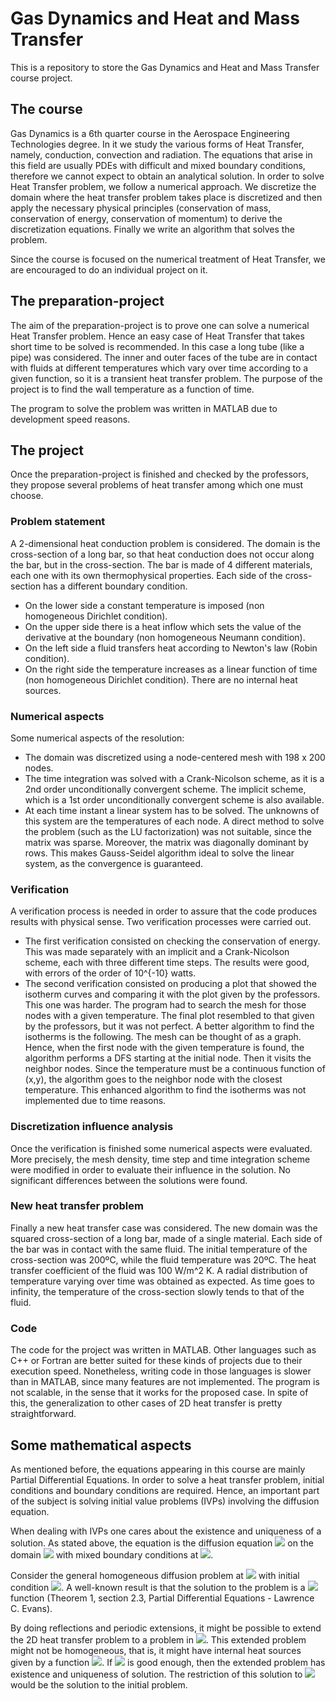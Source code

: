 # Gas Dynamics and Heat and Mass Transfer

This is a repository to store the Gas Dynamics and Heat and Mass Transfer course project.

## The course
Gas Dynamics is a 6th quarter course in the Aerospace Engineering Technologies degree. In it we study the various forms of Heat Transfer, namely,
conduction, convection and radiation. The equations that arise in this field are usually PDEs with difficult and mixed boundary conditions, therefore
we cannot expect to obtain an analytical solution. In order to solve Heat Transfer problem, we follow a numerical approach. We discretize the domain
where the heat transfer problem takes place is discretized and then apply the necessary physical principles (conservation of mass, conservation of
energy, conservation of momentum) to derive the discretization equations. Finally we write an algorithm that solves the problem.

Since the course is focused on the numerical treatment of Heat Transfer, we are encouraged to do an individual project on it.

## The preparation-project
The aim of the preparation-project is to prove one can solve a numerical Heat Transfer problem. Hence an easy case of Heat Transfer that takes short time to
be solved is recommended. In this case a long tube (like a pipe) was considered. The inner and outer faces of the tube are in contact with fluids at
different temperatures which vary over time according to a given function, so it is a transient heat transfer problem. The purpose of the project is
to find the wall temperature as a function of time.

The program to solve the problem was written in MATLAB due to development speed reasons.

## The project
Once the preparation-project is finished and checked by the professors, they propose several problems of heat transfer among which one must choose.

### Problem statement
A 2-dimensional heat conduction problem is considered. The domain is the cross-section of a long bar, so that heat conduction does not occur along
the bar, but in the cross-section. The bar is made of 4 different materials, each one with its own thermophysical properties. Each side of the
cross-section has a different boundary condition.
- On the lower side a constant temperature is imposed (non homogeneous Dirichlet condition).
- On the upper side there is a heat inflow which sets the value of the derivative at the boundary (non homogeneous Neumann condition).
- On the left side a fluid transfers heat according to Newton's law (Robin condition).
- On the right side the temperature increases as a linear function of time (non homogeneous Dirichlet condition).
There are no internal heat sources.

### Numerical aspects
Some numerical aspects of the resolution:
- The domain was discretized using a node-centered mesh with 198 x 200 nodes.
- The time integration was solved with a Crank-Nicolson scheme, as it is a 2nd order unconditionally convergent scheme. The implicit scheme, which
is a 1st order unconditionally convergent scheme is also available.
- At each time instant a linear system has to be solved. The unknowns of this system are the temperatures of each node. A direct method to solve the
problem (such as the LU factorization) was not suitable, since the matrix was sparse. Moreover, the matrix was diagonally dominant by rows. This makes
Gauss-Seidel algorithm ideal to solve the linear system, as the convergence is guaranteed.

### Verification
A verification process is needed in order to assure that the code produces results with physical sense. Two verification processes were carried out.
- The first verification consisted on checking the conservation of energy. This was made separately with an implicit and a Crank-Nicolson scheme, each with
three different time steps. The results were good, with errors of the order of 10^{-10} watts.
- The second verification consisted on producing a plot that showed the isotherm curves and comparing it with the plot given by the professors. This
one was harder. The program had to search the mesh for those nodes with a given temperature. The final plot resembled to that given by the professors,
but it was not perfect. A better algorithm to find the isotherms is the following. The mesh can be thought of as a graph. Hence, when the first node
with the given temperature is found, the algorithm performs a DFS starting at the initial node. Then it visits the neighbor nodes. Since the temperature
must be a continuous function of (x,y), the algorithm goes to the neighbor node with the closest temperature. This enhanced algorithm to find the isotherms
was not implemented due to time reasons.

### Discretization influence analysis
Once the verification is finished some numerical aspects were evaluated. More precisely, the mesh density, time step and time integration scheme were
modified in order to evaluate their influence in the solution. No significant differences between the solutions were found.

### New heat transfer problem
Finally a new heat transfer case was considered. The new domain was the squared cross-section of a long bar, made of a single material. Each side of
the bar was in contact with the same fluid. The initial temperature of the cross-section was 200ºC, while the fluid temperature was 20ºC. The heat
transfer coefficient of the fluid was 100 W/m^2 K.
A radial distribution of temperature varying over time was obtained as expected. As time goes to infinity, the temperature of the cross-section slowly
tends to that of the fluid.

### Code
The code for the project was written in MATLAB. Other languages such as C++ or Fortran are better suited for these kinds of projects due to their
execution speed. Nonetheless, writing code in those languages is slower than in MATLAB, since many features are not implemented. The program is not
scalable, in the sense that it works for the proposed case. In spite of this, the generalization to other cases of 2D heat transfer is pretty
straightforward.

## Some mathematical aspects
As mentioned before, the equations appearing in this course are mainly Partial Differential Equations. In order to solve a heat transfer problem,
initial conditions and boundary conditions are required. Hence, an important part of the subject is solving initial value problems (IVPs) involving the
diffusion equation.

When dealing with IVPs one cares about the existence and uniqueness of a solution. As stated above, the equation is the diffusion equation
<img src="https://render.githubusercontent.com/render/math?math= u_t - D \Delta u = 0"> on the domain
<img src="https://render.githubusercontent.com/render/math?math= \Omega = (0,W) \times (0, H) \subset \mathbb{R}^2"> with mixed boundary conditions at
<img src="https://render.githubusercontent.com/render/math?math= \partial \Omega">.

Consider the general homogeneous diffusion problem at <img src="https://render.githubusercontent.com/render/math?math= \mathbb{R}^n \times [0, +\infty)">
with initial condition <img src="https://render.githubusercontent.com/render/math?math= g \in C(\mathbb{R}^n) \cap L^\infty(\mathbb{R}^n)">. A well-known
result is that the solution to the problem is a <img src="https://render.githubusercontent.com/render/math?math= C^\infty(\mathbb{R}^n \times (0,\infty))">
function (Theorem 1, section 2.3, Partial Differential Equations - Lawrence C. Evans).

By doing reflections and periodic extensions, it might be possible to extend the 2D heat transfer problem to a problem in
<img src="https://render.githubusercontent.com/render/math?math= \mathbb{R}^2 \times [0, +\infty)">. This extended problem might not be homogeneous,
that is, it might have internal heat sources given by a function <img src="https://render.githubusercontent.com/render/math?math= f \colon \mathbb{R}^2 \times [0,+\infty) \rightarrow \mathbb{R}">.
If <img src="https://render.githubusercontent.com/render/math?math= f"> is good enough, then the extended problem has existence and uniqueness of solution.
The restriction of this solution to <img src="https://render.githubusercontent.com/render/math?math= \Omega"> would be the solution to the initial problem.
